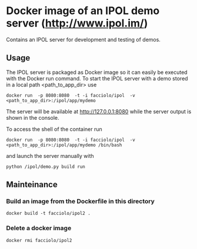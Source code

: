 # Docker image of an IPOL demo server (http://www.ipol.im/)

Contains an IPOL server for development and testing of demos.

## Usage

The IPOL server is packaged as Docker image so it can easily be executed with the Docker run command.
To start the IPOL server with a demo stored in a local path <path_to_app_dir> use

    docker run  -p 8080:8080  -t -i facciolo/ipol  -v <path_to_app_dir>:/ipol/app/mydemo

The server will be available at http://127.0.0.1:8080 while the server output is shown in the console.

To access the shell of the container run 

    docker run  -p 8080:8080  -t -i facciolo/ipol  -v <path_to_app_dir>:/ipol/app/mydemo /bin/bash

and launch the server manually with 

    python /ipol/demo.py build run

## Mainteinance

### Build an image from the Dockerfile in this directory

    docker build -t facciolo/ipol2 .

### Delete a docker image

    docker rmi facciolo/ipol2


